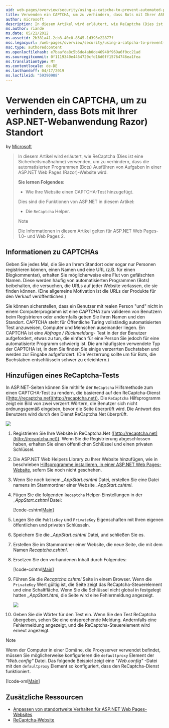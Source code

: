 ```yaml
---
uid: web-pages/overview/security/using-a-catpcha-to-prevent-automated-programs-bots-from-using-your-aspnet-web-site
title: Verwenden ein CAPTCHA, um zu verhindern, dass Bots mit Ihrer ASP.NET-Webanwendung Razor) Standort | Microsoft-Dokumentation
author: microsoft
description: In diesem Artikel wird erläutert, wie ReCaptcha (Dies ist eine Sicherheitsmaßnahme) verwenden, um zu verhindern, dass die automatisierten Programmen (Bots) Ausführen von Aufgaben in einer ASP.NET Web Pages (Razor) wir...
ms.author: riande
ms.date: 05/21/2012
ms.assetid: 2b381a41-2cb3-40c0-8545-1d393e22877f
msc.legacyurl: /web-pages/overview/security/using-a-catpcha-to-prevent-automated-programs-bots-from-using-your-aspnet-web-site
msc.type: authoredcontent
ms.openlocfilehash: e7baafda8c5b6de4ab0de46948f969a6f0cc21ad
ms.sourcegitcommit: 0f1119340e4464720cfd16d0ff15764746ea1fea
ms.translationtype: MT
ms.contentlocale: de-DE
ms.lasthandoff: 04/17/2019
ms.locfileid: "59390908"
---
```

# <a name="using-a-captcha-to-prevent-bots-from-using-your-aspnet-web-razor-site"></a>Verwenden ein CAPTCHA, um zu verhindern, dass Bots mit Ihrer ASP.NET-Webanwendung Razor) Standort

by [Microsoft](https://github.com/microsoft)

> In diesem Artikel wird erläutert, wie ReCaptcha (Dies ist eine Sicherheitsmaßnahme) verwenden, um zu verhindern, dass die automatisierten Programmen (Bots) Ausführen von Aufgaben in einer ASP.NET Web Pages (Razor)-Website wird.
> 
> **Sie lernen Folgendes:** 
> 
> - Wie Ihre Website einen CAPTCHA-Test hinzugefügt.
> 
> Dies sind die Funktionen von ASP.NET in diesem Artikel:
> 
> - Die `ReCaptcha` Helper.
> 
> > [!NOTE]
> > Die Informationen in diesem Artikel gelten für ASP.NET Web Pages-1.0- und Web Pages 2.


## <a name="about-captchas"></a>Informationen zu CAPTCHAs

Geben Sie jedes Mal, die Sie an Ihrem Standort oder sogar nur Personen registrieren können, einen Namen und eine URL (z.B. für einen Blogkommentar), erhalten Sie möglicherweise eine Flut von gefälschten Namen. Diese werden häufig von automatisierten Programmen (Bots) beibehalten, die versuchen, die URLs auf jeder Website verlassen, die sie finden können. (Eine allgemeine Motivation ist die URLs der Produkte für den Verkauf veröffentlichen.)

Sie können sicherstellen, dass ein Benutzer mit realen Person "und" nicht in einem Computerprogramm ist eine *CAPTCHA* zum valideren von Benutzern beim Registrieren oder andernfalls geben Sie ihren Namen und den Standort. CAPTCHA steht für Öffentliche Turing vollständig automatisierten Test anzuweisen, Computer und Menschen auseinander liegen. Ein CAPTCHA ist eine *Abfrage / Rückmeldung-* Test in der der Benutzer aufgefordert, etwas zu tun, die einfach für eine Person Sie jedoch für eine automatisierte Programm schwierig ist. Die am häufigsten verwendete Typ der CAPTCHA ist, in dem Sie finden Sie einige verzerrten Buchstaben und werden zur Eingabe aufgefordert. (Die Verzerrung sollte um für Bots, die Buchstaben entschlüsseln schwer zu erleichtern.)

## <a name="adding-a-recaptcha-test"></a>Hinzufügen eines ReCaptcha-Tests

In ASP.NET-Seiten können Sie mithilfe der `ReCaptcha` Hilfsmethode zum einen CAPTCHA-Test zu rendern, die basierend auf den ReCaptcha-Dienst ([http://recaptcha.net](http://recaptcha.net)). Die `ReCaptcha` Hilfsprogramm zeigt ein Bild von zwei verzerrt Wörtern, die Benutzer sich nicht ordnungsgemäß eingeben, bevor die Seite überprüft wird. Die Antwort des Benutzers wird durch den Dienst ReCaptcha.Net überprüft.

![](using-a-catpcha-to-prevent-automated-programs-bots-from-using-your-aspnet-web-site/_static/image1.jpg)

1. Registrieren Sie Ihre Website in ReCaptcha.Net ([http://recaptcha.net](http://recaptcha.net)). Wenn Sie die Registrierung abgeschlossen haben, erhalten Sie einen öffentlichen Schlüssel und einen privaten Schlüssel.
2. Die ASP.NET Web Helpers Library zu Ihrer Website hinzufügen, wie in beschrieben [Hilfsprogramme installieren, in einer ASP.NET Web Pages-Website](https://go.microsoft.com/fwlink/?LinkId=252372), sofern Sie noch nicht geschehen.
3. Wenn Sie noch keinem  *\_AppStart.cshtml* Datei, erstellen Sie eine Datei namens im Stammordner einer Website  *\_AppStart.cshtml*.
4. Fügen Sie die folgenden `Recaptcha` Helper-Einstellungen in der  *\_AppStart.cshtml* Datei: 

    [!code-cshtml[Main](using-a-catpcha-to-prevent-automated-programs-bots-from-using-your-aspnet-web-site/samples/sample1.cshtml?highlight=6-7)]
5. Legen Sie die `PublicKey` und `PrivateKey` Eigenschaften mit Ihren eigenen öffentlichen und privaten Schlüsseln.
6. Speichern Sie die  *\_AppStart.cshtml* Datei, und schließen Sie es.
7. Erstellen Sie im Stammordner einer Website, die neue Seite, die mit dem Namen *Recaptcha.cshtml*.
8. Ersetzen Sie den vorhandenen Inhalt durch Folgendes: 

    [!code-cshtml[Main](using-a-catpcha-to-prevent-automated-programs-bots-from-using-your-aspnet-web-site/samples/sample2.cshtml)]
9. Führen Sie die *Recaptcha.cshtml* Seite in einem Browser. Wenn die `PrivateKey` Wert gültig ist, die Seite zeigt das ReCaptcha-Steuerelement und eine Schaltfläche. Wenn Sie die Schlüssel nicht global in festgelegt hatten  *\_AppStart.html*, die Seite wird eine Fehlermeldung angezeigt. 

    ![](using-a-catpcha-to-prevent-automated-programs-bots-from-using-your-aspnet-web-site/_static/image1.png)
10. Geben Sie die Wörter für den Test ein. Wenn Sie den Test ReCaptcha übergeben, sehen Sie eine entsprechende Meldung. Andernfalls eine Fehlermeldung angezeigt, und die ReCaptcha-Steuerelement wird erneut angezeigt.

> [!NOTE]
> Wenn der Computer in einer Domäne, die Proxyserver verwendet befindet, müssen Sie möglicherweise konfigurieren die `defaultproxy` Element der *"Web.config"* Datei. Das folgende Beispiel zeigt eine *"Web.config"* -Datei mit den `defaultproxy` Element so konfiguriert, dass den ReCaptcha-Dienst funktioniert.
> 
> [!code-xml[Main](using-a-catpcha-to-prevent-automated-programs-bots-from-using-your-aspnet-web-site/samples/sample3.xml)]


<a id="Additional_Resources"></a>
## <a name="additional-resources"></a>Zusätzliche Ressourcen


- [Anpassen von standortweite Verhalten für ASP.NET Web Pages-Websites](https://go.microsoft.com/fwlink/?LinkId=202906)
- [ReCaptcha-Website](https://www.google.com/recaptcha)
